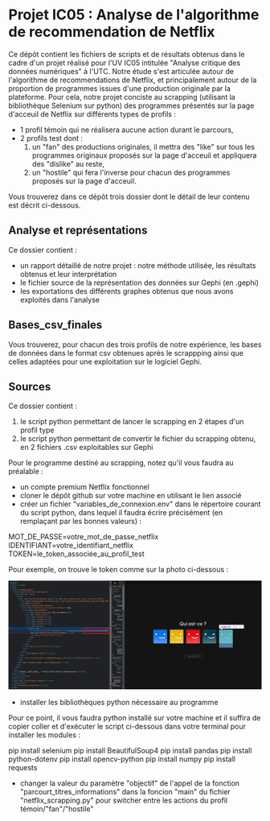 # Projet IC05 : Analyse de l'algorithme de recommendation de Netflix

Ce dépôt contient les fichiers de scripts et de résultats obtenus dans le cadre d'un projet réalisé pour l'UV IC05 intitulée "Analyse critique des données
numériques" à l'UTC.
Notre étude s'est articulée autour de l'algorithme de recommendations de Netflix, et principalement autour de la proportion de programmes issues d'une production originale par la plateforme. Pour cela, notre projet conciste au scrapping (utilisant la bibliothèque Selenium sur python) des programmes présentés sur la page d'acceuil de Netflix sur différents types de profils : 
* 1 profil témoin qui ne réalisera aucune action durant le parcours,
* 2 profils test dont :
    1. un "fan" des productions originales, il mettra des "like" sur tous les programmes originaux proposés sur la page d'acceuil et appliquera des "dislike" au reste,
    2. un "hostile" qui fera l'inverse pour chacun des programmes proposés sur la page d'acceuil.

Vous trouverez dans ce dépôt trois dossier dont le détail de leur contenu est décrit ci-dessous.

## Analyse et représentations

Ce dossier contient :
* un rapport détaillé de notre projet : notre méthode utilisée, les résultats obtenus et leur interprétation
* le fichier source de la représentation des données sur Gephi (en .gephi)
* les exportations des différents graphes obtenus que nous avons exploités dans l'analyse

## Bases_csv_finales

Vous trouverez, pour chacun des trois profils de notre expérience, les bases de données dans le format csv obtenues après le scrappping ainsi que celles adaptées pour une exploitation sur le logiciel Gephi.

## Sources

Ce dossier contient :
1. le script python permettant de lancer le scrapping en 2 étapes d'un profil type
2. le script python permettant de convertir le fichier du scrapping obtenu, en 2 fichiers .csv exploitables sur Gephi

Pour le programme destiné au scrapping, notez qu'il vous faudra au préalable :
* un compte premium Netflix fonctionnel
* cloner le dépôt github sur votre machine en utilisant le lien associé
* créer un fichier "variables_de_connexion.env" dans le répertoire courant du script python, dans lequel il faudra écrire précisément (en remplaçant par les bonnes valeurs) :

MOT_DE_PASSE=votre_mot_de_passe_netflix
IDENTIFIANT=votre_identifiant_netflix
TOKEN=le_token_associée_au_profil_test

Pour exemple, on trouve le token comme sur la photo ci-dessous : 

![Capture d'écran pour trouver le token d'un profil Netflix](/token_profil_netflix_readme_screenshot.png)

* installer les bibliothèques python nécessaire au programme

Pour ce point, il vous faudra python installé sur votre machine et il suffira de copier coller et d'exécuter le script ci-dessous dans votre terminal pour installer les modules :

pip install selenium
pip install BeautifulSoup4
pip install pandas
pip install python-dotenv
pip install opencv-python
pip install numpy
pip install requests

* changer la valeur du paramètre "objectif" de l'appel de la fonction "parcourt_titres_informations" dans la foncion "main" du fichier "netflix_scrapping.py" pour switcher entre les actions du profil témoin/"fan"/"hostile"
